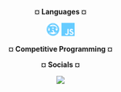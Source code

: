 <p align="center"> <b>¤ Languages ¤</b> </p>
<p align="center">
  <img height="26px" src="lang/lang-rust.svg">
  <img height="26px" src="lang/lang-javascript.svg">
</p>
<!--
  <img height="26px" src="lang/lang-javascript.svg">
  <img height="26px" src="lang/lang-cpp.svg">
  <img height="26px" src="lang/lang-python.svg">
  <img height="26px" src="lang/lang-haskell.svg">
  <img height="26px" src="lang/lang-typescript.svg">
  <img height="26px" src="lang/lang-golang.svg">
</p>
-->
<p align="center"> <b>¤ Competitive Programming ¤</b> </p>
<p align="center"> <b>¤ Socials ¤</b> </p>

<!--
### Hi there 👋

**spookymath/spookymath** is a ✨ _special_ ✨ repository because its `README.md` (this file) appears on your GitHub profile.

Here are some ideas to get you started:

- 🔭 I’m currently working on ...
- 🌱 I’m currently learning ...
- 👯 I’m looking to collaborate on ...
- 🤔 I’m looking for help with ...
- 💬 Ask me about ...
- 📫 How to reach me: ...
- 😄 Pronouns: ...
- ⚡ Fun fact: ...
-->
<p align="center">
  <img height="52px" src="https://img.pokemondb.net/sprites/heartgold-soulsilver/shiny/snorlax.png">
</p>
